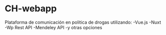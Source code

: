 # CH-webapp
Plataforma de comunicación en politica de drogas utilizando:
-Vue.js
-Nuxt
-Wp Rest API
-Mendeley API
-y otras opciones 
